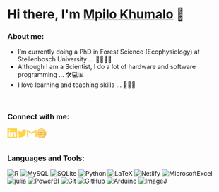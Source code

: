 # Hi there, I'm [Mpilo Khumalo][website] 👋

### About me:
- I’m currently doing a PhD in Forest Science (Ecophysiology) at Stellenbosch University ... 🌱🌳👨‍🎓
- Although I am a Scientist, I do a lot of hardware and software programming ... 🛠️💻📊
- I love learning and teaching skills ... 📖👨‍🏫

<br />

### Connect with me:
[<img align="left" alt="mpilo-khumalo-b45786119 | LinkedIn" width="22px" src="./linkedin.svg" />][linkedin]
[<img align="left" alt="mpilokhumalo1st | Twitter" width="22px" src="./twitter.svg" />][twitter]
[<img align="left" alt="mpilozenzele0| Gmail" width="22px" src="./gmail.svg" />][gmail]
[<img align="left" alt="mpilokhumalo | Website" width="22px" src="./website.svg" />][website]

<br />
<br />

### Languages and Tools:
![R](https://img.shields.io/badge/-R-000?&logo=R)
![MySQL](https://img.shields.io/badge/-MySQL-000?&logo=MySQL)
![SQLite](https://img.shields.io/badge/-SQLite-000?&logo=SQLite)
![Python](https://img.shields.io/badge/-Python-000?&logo=Python)
![LaTeX](https://img.shields.io/badge/-LaTeX-000?&logo=LaTeX)
![Netlify](https://img.shields.io/badge/-Netlify-000?&logo=Netlify)
![MicrosoftExcel](https://img.shields.io/badge/-MicrosoftExcel-000?&logo=MicrosoftExcel)
![julia](https://img.shields.io/badge/-julia-000?&logo=julia)
![PowerBI](https://img.shields.io/badge/-PowerBI-000?&logo=PowerBI)
![Git](https://img.shields.io/badge/-Git-000?&logo=Git)
![GitHub](https://img.shields.io/badge/-GitHub-000?&logo=GitHub)
![Arduino](https://img.shields.io/badge/-Arduino-000?&logo=Arduino)
![ImageJ](https://img.shields.io/badge/-ImageJ-000?&logo=ImageJ)


[website]: https://mpilokhumalo.com
[twitter]: https://twitter.com/mpilokhumalo1st
[linkedin]: https://linkedin.com/in/mpilo-khumalo-b45786119
[gmail]: mailto:mpilozenzele0@gmail.com
